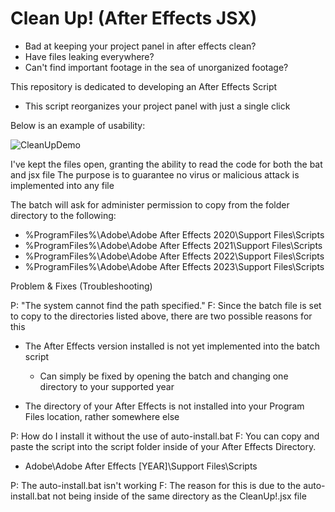 # Clean Up! (After Effects JSX)

  - Bad at keeping your project panel in after effects clean?
  - Have files leaking everywhere?
  - Can't find important footage in the sea of unorganized footage?

This repository is dedicated to developing an After Effects Script
  - This script reorganizes your project panel with just a single click

Below is an example of usability:

![CleanUpDemo](https://user-images.githubusercontent.com/118658527/203237615-96aa0af5-778c-42cd-a0fd-91c6c2f4bcc5.gif)

I've kept the files open, granting the ability to read the code for both the bat and jsx file
The purpose is to guarantee no virus or malicious attack is implemented into any file

The batch will ask for administer permission to copy from the folder directory to the following:
  - %ProgramFiles%\Adobe\Adobe After Effects 2020\Support Files\Scripts
  - %ProgramFiles%\Adobe\Adobe After Effects 2021\Support Files\Scripts
  - %ProgramFiles%\Adobe\Adobe After Effects 2022\Support Files\Scripts
  - %ProgramFiles%\Adobe\Adobe After Effects 2023\Support Files\Scripts

Problem & Fixes (Troubleshooting)

P: "The system cannot find the path specified."
F: Since the batch file is set to copy to the directories listed above, there are two possible reasons for this
	
  - The After Effects version installed is not yet implemented into the batch script
    - Can simply be fixed by opening the batch and changing one directory to your supported year
	
  - The directory of your After Effects is not installed into your Program Files location, rather somewhere else

P: How do I install it without the use of auto-install.bat
F: You can copy and paste the script into the script folder inside of your After Effects Directory.
	
  - Adobe\Adobe After Effects [YEAR]\Support Files\Scripts

P: The auto-install.bat isn't working
F: The reason for this is due to the auto-install.bat not being inside of the same directory as the CleanUp!.jsx file
